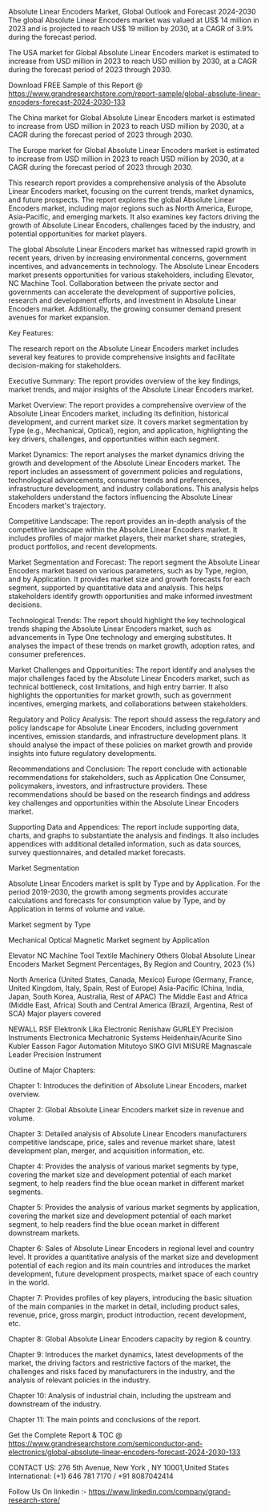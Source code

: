 Absolute Linear Encoders Market, Global Outlook and Forecast 2024-2030
The global Absolute Linear Encoders market was valued at US$ 14 million in 2023 and is projected to reach US$ 19 million by 2030, at a CAGR of 3.9% during the forecast period.

The USA market for Global Absolute Linear Encoders market is estimated to increase from USD million in 2023 to reach USD million by 2030, at a CAGR during the forecast period of 2023 through 2030.

Download FREE Sample of this Report @ https://www.grandresearchstore.com/report-sample/global-absolute-linear-encoders-forecast-2024-2030-133

The China market for Global Absolute Linear Encoders market is estimated to increase from USD million in 2023 to reach USD million by 2030, at a CAGR during the forecast period of 2023 through 2030.

The Europe market for Global Absolute Linear Encoders market is estimated to increase from USD million in 2023 to reach USD million by 2030, at a CAGR during the forecast period of 2023 through 2030.

This research report provides a comprehensive analysis of the Absolute Linear Encoders market, focusing on the current trends, market dynamics, and future prospects. The report explores the global Absolute Linear Encoders market, including major regions such as North America, Europe, Asia-Pacific, and emerging markets. It also examines key factors driving the growth of Absolute Linear Encoders, challenges faced by the industry, and potential opportunities for market players.

The global Absolute Linear Encoders market has witnessed rapid growth in recent years, driven by increasing environmental concerns, government incentives, and advancements in technology. The Absolute Linear Encoders market presents opportunities for various stakeholders, including Elevator, NC Machine Tool. Collaboration between the private sector and governments can accelerate the development of supportive policies, research and development efforts, and investment in Absolute Linear Encoders market. Additionally, the growing consumer demand present avenues for market expansion.

Key Features:

The research report on the Absolute Linear Encoders market includes several key features to provide comprehensive insights and facilitate decision-making for stakeholders.

Executive Summary: The report provides overview of the key findings, market trends, and major insights of the Absolute Linear Encoders market.

Market Overview: The report provides a comprehensive overview of the Absolute Linear Encoders market, including its definition, historical development, and current market size. It covers market segmentation by Type (e.g., Mechanical, Optical), region, and application, highlighting the key drivers, challenges, and opportunities within each segment.

Market Dynamics: The report analyses the market dynamics driving the growth and development of the Absolute Linear Encoders market. The report includes an assessment of government policies and regulations, technological advancements, consumer trends and preferences, infrastructure development, and industry collaborations. This analysis helps stakeholders understand the factors influencing the Absolute Linear Encoders market's trajectory.

Competitive Landscape: The report provides an in-depth analysis of the competitive landscape within the Absolute Linear Encoders market. It includes profiles of major market players, their market share, strategies, product portfolios, and recent developments.

Market Segmentation and Forecast: The report segment the Absolute Linear Encoders market based on various parameters, such as by Type, region, and by Application. It provides market size and growth forecasts for each segment, supported by quantitative data and analysis. This helps stakeholders identify growth opportunities and make informed investment decisions.

Technological Trends: The report should highlight the key technological trends shaping the Absolute Linear Encoders market, such as advancements in Type One technology and emerging substitutes. It analyses the impact of these trends on market growth, adoption rates, and consumer preferences.

Market Challenges and Opportunities: The report identify and analyses the major challenges faced by the Absolute Linear Encoders market, such as technical bottleneck, cost limitations, and high entry barrier. It also highlights the opportunities for market growth, such as government incentives, emerging markets, and collaborations between stakeholders.

Regulatory and Policy Analysis: The report should assess the regulatory and policy landscape for Absolute Linear Encoders, including government incentives, emission standards, and infrastructure development plans. It should analyse the impact of these policies on market growth and provide insights into future regulatory developments.

Recommendations and Conclusion: The report conclude with actionable recommendations for stakeholders, such as Application One Consumer, policymakers, investors, and infrastructure providers. These recommendations should be based on the research findings and address key challenges and opportunities within the Absolute Linear Encoders market.

Supporting Data and Appendices: The report include supporting data, charts, and graphs to substantiate the analysis and findings. It also includes appendices with additional detailed information, such as data sources, survey questionnaires, and detailed market forecasts.

Market Segmentation

Absolute Linear Encoders market is split by Type and by Application. For the period 2019-2030, the growth among segments provides accurate calculations and forecasts for consumption value by Type, and by Application in terms of volume and value.

Market segment by Type

Mechanical
Optical
Magnetic
Market segment by Application

Elevator
NC Machine Tool
Textile Machinery
Others
Global Absolute Linear Encoders Market Segment Percentages, By Region and Country, 2023 (%)

North America (United States, Canada, Mexico)
Europe (Germany, France, United Kingdom, Italy, Spain, Rest of Europe)
Asia-Pacific (China, India, Japan, South Korea, Australia, Rest of APAC)
The Middle East and Africa (Middle East, Africa)
South and Central America (Brazil, Argentina, Rest of SCA)
Major players covered

NEWALL
RSF Elektronik
Lika Electronic
Renishaw
GURLEY Precision Instruments
Electronica Mechatronic Systems
Heidenhain/Acurite
Sino
Kubler
Easson
Fagor Automation
Mitutoyo
SIKO
GIVI MISURE
Magnascale
Leader Precision Instrument

Outline of Major Chapters:

Chapter 1: Introduces the definition of Absolute Linear Encoders, market overview.

Chapter 2: Global Absolute Linear Encoders market size in revenue and volume.

Chapter 3: Detailed analysis of Absolute Linear Encoders manufacturers competitive landscape, price, sales and revenue market share, latest development plan, merger, and acquisition information, etc.

Chapter 4: Provides the analysis of various market segments by type, covering the market size and development potential of each market segment, to help readers find the blue ocean market in different market segments.

Chapter 5: Provides the analysis of various market segments by application, covering the market size and development potential of each market segment, to help readers find the blue ocean market in different downstream markets.

Chapter 6: Sales of Absolute Linear Encoders in regional level and country level. It provides a quantitative analysis of the market size and development potential of each region and its main countries and introduces the market development, future development prospects, market space of each country in the world.

Chapter 7: Provides profiles of key players, introducing the basic situation of the main companies in the market in detail, including product sales, revenue, price, gross margin, product introduction, recent development, etc.

Chapter 8: Global Absolute Linear Encoders capacity by region & country.

Chapter 9: Introduces the market dynamics, latest developments of the market, the driving factors and restrictive factors of the market, the challenges and risks faced by manufacturers in the industry, and the analysis of relevant policies in the industry.

Chapter 10: Analysis of industrial chain, including the upstream and downstream of the industry.

Chapter 11: The main points and conclusions of the report.

Get the Complete Report & TOC @ https://www.grandresearchstore.com/semiconductor-and-electronics/global-absolute-linear-encoders-forecast-2024-2030-133

CONTACT US:
276 5th Avenue, New York , NY 10001,United States
International: (+1) 646 781 7170 / +91 8087042414

Follow Us On linkedin :- https://www.linkedin.com/company/grand-research-store/
